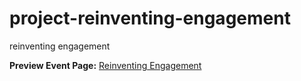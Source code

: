 project-reinventing-engagement
==============================
reinventing engagement

__Preview Event Page:__ [Reinventing Engagement](http://www.reinventingengagement.com/)

